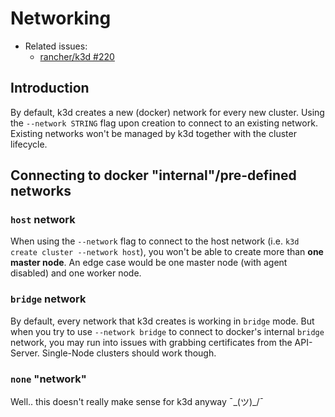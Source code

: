 # Networking

- Related issues:
    - [rancher/k3d #220](https://github.com/rancher/k3d/issues/220)

## Introduction

By default, k3d creates a new (docker) network for every new cluster.
Using the `--network STRING` flag upon creation to connect to an existing network.
Existing networks won't be managed by k3d together with the cluster lifecycle.

## Connecting to docker "internal"/pre-defined networks

### `host` network

When using the `--network` flag to connect to the host network (i.e. `k3d create cluster --network host`),
you won't be able to create more than **one master node**.
An edge case would be one master node (with agent disabled) and one worker node.

### `bridge` network

By default, every network that k3d creates is working in `bridge` mode.
But when you try to use `--network bridge` to connect to docker's internal `bridge` network, you may
run into issues with grabbing certificates from the API-Server. Single-Node clusters should work though.

### `none` "network"

Well.. this doesn't really make sense for k3d anyway ¯\_(ツ)_/¯
